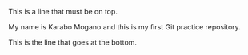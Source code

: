 This is a line that must be on top.

My name is Karabo Mogano and this is my first Git practice repository.

This is the line that goes at the bottom.